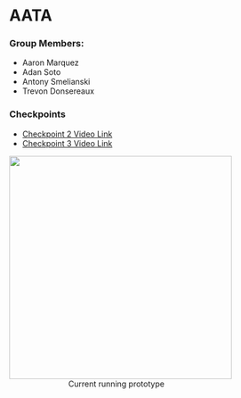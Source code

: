 # AATA
### Group Members:
* Aaron Marquez
* Adan Soto
* Antony Smelianski
* Trevon Donsereaux

### Checkpoints
* [Checkpoint 2 Video Link](https://colostate-my.sharepoint.com/:v:/g/personal/azmarque_colostate_edu/ETt0dXdzJk5PqTz3S2KFbWEBBlGszaxiy6vvR7mVO962gw?e=EHunso "Checkpoint 2")
* [Checkpoint 3 Video Link](https://drive.google.com/file/d/1dZcnVf5w-cwjC12-GH3NC-huQKgLpr6h/view?usp=sharing)
<img src="https://github.com/csu-hci-projects/AATA/blob/master/Checkpoints/Checkpoint3/checkpoint3.gif" width="400"> 
                           Current running prototype
